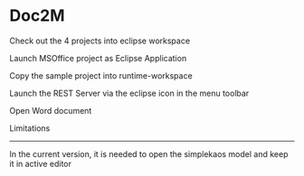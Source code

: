 # Doc2M

Check out the 4 projects into eclipse workspace

Launch MSOffice project as Eclipse Application

Copy the sample project into runtime-workspace

Launch the REST Server via the eclipse icon in the menu toolbar

Open Word document

Limitations
***********
In the current version, it is needed to open the simplekaos model and keep it in active editor

